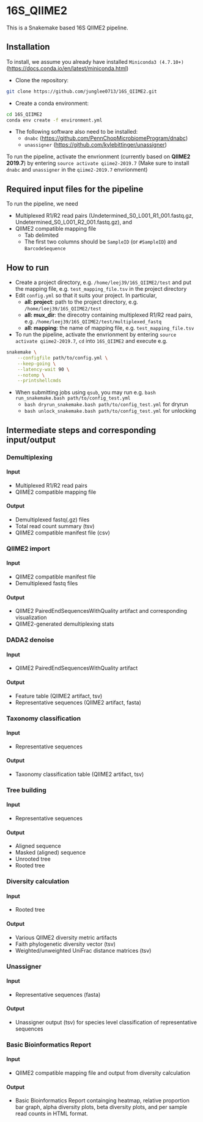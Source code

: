 # 16S_QIIME2
This is a Snakemake based 16S QIIME2 pipeline.

## Installation
To install, we assume you already have installed `Miniconda3 (4.7.10+)` (https://docs.conda.io/en/latest/miniconda.html)
- Clone the repository:
```bash
git clone https://github.com/junglee0713/16S_QIIME2.git
```
- Create a conda environment:
```bash
cd 16S_QIIME2
conda env create -f environment.yml
```
- The following software also need to be installed:
  - `dnabc` (https://github.com/PennChopMicrobiomeProgram/dnabc)
  - `unassigner` (https://github.com/kylebittinger/unassigner)

To run the pipeline, activate the envrionment (currently based on **QIIME2 2019.7**) by entering
`source activate qiime2-2019.7`
(Make sure to install `dnabc` and `unassigner` in the `qiime2-2019.7` envrionment)

## Required input files for the pipeline
To run the pipeline, we need
- Multiplexed R1/R2 read pairs (Undetermined_S0_L001_R1_001.fastq.gz, Undetermined_S0_L001_R2_001.fastq.gz), and
- QIIME2 compatible mapping file
  - Tab delimited
  - The first two columns should be `SampleID` (or `#SampleID`) and `BarcodeSequence`

## How to run
- Create a project directory, e.g. `/home/leej39/16S_QIIME2/test` and put the mapping file, e.g. `test_mapping_file.tsv` in the project directory
- Edit `config.yml` so that it suits your project. In particular,
  - **all: project**: path to the project directory, e.g. `/home/leej39/16S_QIIME2/test`
  - **all: mux_dir**: the direcotry containing multiplexed R1/R2 read pairs, e.g. `/home/leej39/16S_QIIME2/test/multiplexed_fastq` 
  - **all: mapping**: the name of mapping file, e.g. `test_mapping_file.tsv`
- To run the pipeline, activate the envrionment by entering `source activate qiime2-2019.7`, `cd` into `16S_QIIME2` and execute e.g.
```bash
snakemake \
    --configfile path/to/config.yml \
    --keep-going \
    --latency-wait 90 \
    --notemp \
    --printshellcmds
```
- When submitting jobs using `qsub`, you may run e.g. `bash run_snakemake.bash path/to/config_test.yml`
  - `bash dryrun_snakemake.bash path/to/config_test.yml` for dryrun
  - `bash unlock_snakemake.bash path/to/config_test.yml` for unlocking
  
## Intermediate steps and corresponding input/output

### Demultiplexing
#### Input
- Multiplexed R1/R2 read pairs
- QIIME2 compatible mapping file
#### Output
- Demultiplexed fastq(.gz) files
- Total read count summary (tsv)
- QIIME2 compatible manifest file (csv)

### QIIME2 import
#### Input
- QIIME2 compatible manifest file
- Demultiplexed fastq files
#### Output
- QIIME2 PairedEndSequencesWithQuality artifact and corresponding visualization
- QIIME2-generated demultiplexing stats

### DADA2 denoise
#### Input
- QIIME2 PairedEndSequencesWithQuality artifact
#### Output
- Feature table (QIIME2 artifact, tsv)
- Representative sequences (QIIME2 artifact, fasta)

### Taxonomy classification
#### Input
- Representative sequences 
#### Output
- Taxonomy classification table (QIIME2 artifact, tsv) 

### Tree building
#### Input
- Representative sequences 
#### Output
- Aligned sequence
- Masked (aligned) sequence
- Unrooted tree
- Rooted tree

### Diversity calculation
#### Input
- Rooted tree
#### Output
- Various QIIME2 diversity metric artifacts
- Faith phylogenetic diversity vector (tsv)
- Weighted/unweighted UniFrac distance matrices (tsv)

### Unassigner
#### Input
- Representative sequences (fasta)
#### Output
- Unassigner output (tsv) for species level classification of representative sequences

### Basic Bioinformatics Report
#### Input
- QIIME2 compatible mapping file and output from diversity calculation 
#### Output
- Basic Bioinformatics Report containging heatmap, relative proportion bar graph, alpha diversity plots, beta diversity plots, and per sample read counts in HTML format.
